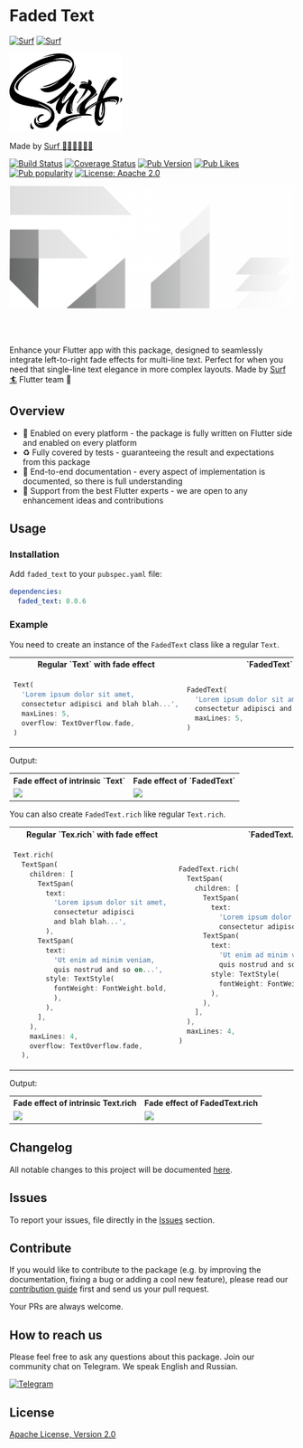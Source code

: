 # Faded Text

<!-- <img src="https://github.com/surfstudio/flutter-open-source/blob/887525c23f4d57a2d96fc2e6a31e15d1e29d1787/assets/logo_black.png#gh-light-mode-only" width="200">
<img src="https://github.com/surfstudio/flutter-open-source/blob/887525c23f4d57a2d96fc2e6a31e15d1e29d1787/assets/logo_white.png#gh-dark-mode-only" width="200"> -->

[![Surf](Surf#gh-dark-mode-only)](https://github.com/surfstudio/flutter-open-source/blob/887525c23f4d57a2d96fc2e6a31e15d1e29d1787/assets/logo_white.png#gh-dark-mode-only)
[![Surf](Surf#gh-light-mode-only)](https://github.com/surfstudio/flutter-open-source/blob/887525c23f4d57a2d96fc2e6a31e15d1e29d1787/assets/logo_black.png#gh-light-mode-only)

<picture>
  <source media="(prefers-color-scheme: dark)" srcset="https://github.com/surfstudio/flutter-open-source/blob/887525c23f4d57a2d96fc2e6a31e15d1e29d1787/assets/logo_white.png">
  <img alt="Shows an illustrated sun in light color mode and a moon with stars in dark color mode." src="https://github.com/surfstudio/flutter-open-source/blob/887525c23f4d57a2d96fc2e6a31e15d1e29d1787/assets/logo_black.png" width ="200">
</picture>

Made by [Surf 🏄‍♂️🏄‍♂️🏄‍♂️](https://surf.dev/)

[![Build Status](https://shields.io/github/actions/workflow/status/surfstudio/surf-flutter-faded-text/on_pull_request.yml?logo=github&logoColor=white)](https://github.com/surfstudio/surf-flutter-faded-text)
[![Coverage Status](https://img.shields.io/codecov/c/github/surfstudio/surf-flutter-faded-text?logo=codecov&logoColor=white)](https://app.codecov.io/gh/surfstudio/surf-flutter-faded-text)
[![Pub Version](https://img.shields.io/pub/v/faded-text?logo=dart&logoColor=white)](https://pub.dev/packages/faded_text)
[![Pub Likes](https://badgen.net/pub/likes/faded_text)](https://pub.dev/packages/faded_text)
[![Pub popularity](https://badgen.net/pub/popularity/faded_text)](https://pub.dev/packages/faded_text/score)
[![License: Apache 2.0](https://img.shields.io/badge/license-apache-purple.svg)](https://www.apache.org/licenses/LICENSE-2.0)

<picture>
  <source media="(prefers-color-scheme: dark)" srcset="https://raw.githubusercontent.com/surfstudio/surf-flutter-faded-text/main/assets/fade_dark.png">
  <source media="(prefers-color-scheme: light)" srcset="https://raw.githubusercontent.com/surfstudio/surf-flutter-faded-text/main/assets/fade_light.png">
  <img alt="Shows an illustrated sun in light mode and a moon with stars in dark mode." src="https://raw.githubusercontent.com/surfstudio/surf-flutter-faded-text/main/assets/fade_light.png">
</picture>

<br></br>

Enhance your Flutter app with this package, designed to seamlessly integrate left-to-right fade effects for multi-line text. Perfect for when you need that single-line text elegance in more complex layouts. Made by [Surf :surfer:](https://surf.dev/flutter/) Flutter team :cow2:

## Overview

- :1234: Enabled on every platform - the package is fully written on Flutter side and enabled on every platform
- :recycle: Fully covered by tests - guaranteeing the result and expectations from this package
- :notebook_with_decorative_cover: End-to-end documentation - every aspect of implementation is documented, so there is full understanding
- :cow2: Support from the best Flutter experts - we are open to any enhancement ideas and contributions

## Usage

### Installation

Add `faded_text` to your `pubspec.yaml` file:

```yaml
dependencies:
  faded_text: 0.0.6
```

### Example

You need to create an instance of the `FadedText` class like a regular `Text`.

<table>
<tr>
  <th>Regular `Text` with fade effect</th>
  <th>`FadedText`</th>
</tr>
<tr>
  <td>

  ```dart
  Text(
    'Lorem ipsum dolor sit amet, 
    consectetur adipisci and blah blah...',
    maxLines: 5,
    overflow: TextOverflow.fade,
  )
  ```
  </td>
  <td>

  ```dart
  FadedText(
    'Lorem ipsum dolor sit amet, 
    consectetur adipisci and blah blah...',
    maxLines: 5,
  )
  ```
  </td>
</tr>
</table>

Output:

<table>
  <tr>
    <th>Fade effect of intrinsic `Text`</th>
    <th>Fade effect of `FadedText`</th>
  </tr>
  <tr>
    <td>
      <img src="https://i.ibb.co/dLghB0q/example-text.png">
    </td>
    <td>
      <img src="https://i.ibb.co/3vjgKJg/example-faded-text.png">
    </td>
  </tr>
</table>


You can also create `FadedText.rich` like regular `Text.rich`.

<table>
<tr>
  <th>Regular `Tex.rich` with fade effect</th>
  <th>`FadedText.rich`</th>
</tr>
<tr>
  <td>

  ```dart
  Text.rich(
    TextSpan(
      children: [
        TextSpan(
          text:
            'Lorem ipsum dolor sit amet, 
            consectetur adipisci 
            and blah blah...',
          ),
        TextSpan(
          text:
            'Ut enim ad minim veniam, 
            quis nostrud and so on...',
          style: TextStyle(
            fontWeight: FontWeight.bold,
            ),
          ),
        ],
      ),
      maxLines: 4,
      overflow: TextOverflow.fade,
    ),
  ```
  </td>
  <td>

  ```dart
  FadedText.rich(
    TextSpan(
      children: [
        TextSpan(
          text:
            'Lorem ipsum dolor sit amet,   
            consectetur adipisci and blah blah...'),
        TextSpan(
          text:
            'Ut enim ad minim veniam, 
            quis nostrud and so on...',
          style: TextStyle(
            fontWeight: FontWeight.bold,
          ),
        ),
      ],
    ),
    maxLines: 4,
  )
  ```
  </td>
</tr>
</table>

Output:

<table>
  <tr>
    <th>Fade effect of intrinsic Text.rich</th>
    <th>Fade effect of FadedText.rich</th>
  </tr>
  <tr>
    <td>
      <img src="https://i.ibb.co/PznwK7t/example-text-rich.png">
    </td>
    <td>
      <img src="https://i.ibb.co/hM0Kk3g/example-faded-text-rich.png">
    </td>
  </tr>
</table>



## Changelog

All notable changes to this project will be documented [here](./CHANGELOG.md).

## Issues

To report your issues, file directly in the [Issues](https://github.com/surfstudio/faded-text/issues) section.

## Contribute

If you would like to contribute to the package (e.g. by improving the documentation, fixing a bug or adding a cool new feature), please read our [contribution guide](./CONTRIBUTING.md) first and send us your pull request.

Your PRs are always welcome.

## How to reach us

Please feel free to ask any questions about this package. Join our community chat on Telegram. We speak English and Russian.

[![Telegram](https://img.shields.io/badge/chat-on%20Telegram-blue.svg)](https://t.me/SurfGear)

## License

[Apache License, Version 2.0](https://www.apache.org/licenses/LICENSE-2.0)
